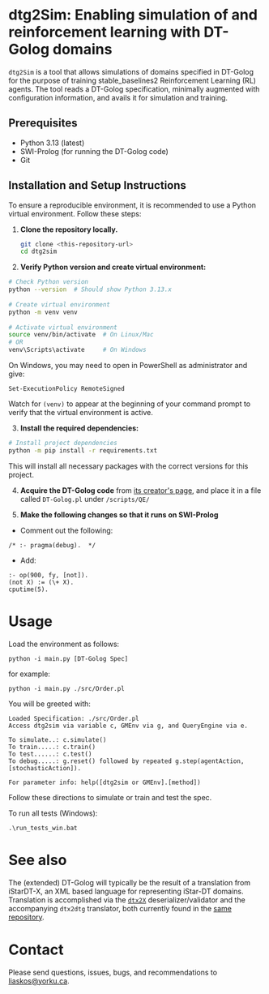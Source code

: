 # dtg2Sim: Enabling simulation of and reinforcement learning with DT-Golog domains

`dtg2Sim` is a tool that allows simulations of domains specified in DT-Golog for the purpose of training stable_baselines2 Reinforcement Learning (RL) agents. The tool reads a DT-Golog specification, minimally augmented with configuration information, and avails it for simulation and training.
## Prerequisites
- Python 3.13 (latest)
- SWI-Prolog (for running the DT-Golog code)
- Git
## Installation and Setup Instructions

To ensure a reproducible environment, it is recommended to use a Python virtual environment. Follow these steps:

1. **Clone the repository locally.**
   ```bash
   git clone <this-repository-url>
   cd dtg2sim
   ```

2. **Verify Python version and create virtual environment:**
```bash
# Check Python version
python --version  # Should show Python 3.13.x
   
# Create virtual environment
python -m venv venv
   
# Activate virtual environment
source venv/bin/activate  # On Linux/Mac
# OR
venv\Scripts\activate     # On Windows
```

On Windows, you may need to open in PowerShell as administrator and give:

```
Set-ExecutionPolicy RemoteSigned 
```

Watch for `(venv)` to appear at the beginning of your command prompt to verify that the virtual environment is active.

3. **Install the required dependencies:**
```bash
# Install project dependencies
python -m pip install -r requirements.txt
```

   This will install all necessary packages with the correct versions for this project.

4. **Acquire the DT-Golog code** from [its creator's page](https://www.cs.ryerson.ca/~mes/publications/appendix/appendixC/dtgolog), and place it in a file called `DT-Golog.pl` under `/scripts/QE/`

5. **Make the following changes so that it runs on SWI-Prolog**
  - Comment out the following:
```
/* :- pragma(debug).  */
```
  - Add:
```
:- op(900, fy, [not]).
(not X) := (\+ X).
cputime(5).
```

# Usage

Load the environment as follows:

```
python -i main.py [DT-Golog Spec]
```

for example:

```
python -i main.py ./src/Order.pl
```

You will be greeted with:

```
Loaded Specification: ./src/Order.pl
Access dtg2sim via variable c, GMEnv via g, and QueryEngine via e.

To simulate..: c.simulate()
To train.....: c.train()
To test......: c.test()
To debug.....: g.reset() followed by repeated g.step(agentAction,[stochasticAction]).

For parameter info: help([dtg2sim or GMEnv].[method])
```

Follow these directions to simulate or train and test the spec. 

To run all tests (Windows):
```
.\run_tests_win.bat
```
# See also

The (extended) DT-Golog will typically be the result of a translation from iStarDT-X, an XML based language for representing iStar-DT domains. Translation is accomplished via the [`dtx2X`](https://github.com/cmg-yorku/dtx2X) deserializer/validator and the accompanying `dtx2dtg` translator, both currently found in the [same repository](https://github.com/cmg-yorku/dtx2X).

# Contact

Please send questions, issues, bugs, and recommendations to [liaskos@yorku.ca](mailto:liaskos@yorku.ca?Subject=RLGen).


